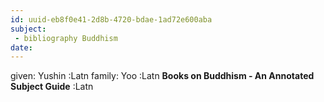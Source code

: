 ```yaml
---
id: uuid-eb8f0e41-2d8b-4720-bdae-1ad72e600aba
subject: 
 - bibliography Buddhism
date: 
---
```


given: Yushin :Latn
family: Yoo :Latn
**Books on Buddhism - An Annotated Subject Guide** :Latn